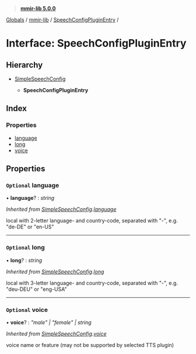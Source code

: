 > **[mmir-lib 5.0.0](../README.md)**

[Globals](../README.md) / [mmir-lib](../modules/mmir_lib.md) / [SpeechConfigPluginEntry](mmir_lib.speechconfigpluginentry.md) /

# Interface: SpeechConfigPluginEntry

## Hierarchy

* [SimpleSpeechConfig](mmir_lib.simplespeechconfig.md)

  * **SpeechConfigPluginEntry**

## Index

### Properties

* [language](mmir_lib.speechconfigpluginentry.md#optional-language)
* [long](mmir_lib.speechconfigpluginentry.md#optional-long)
* [voice](mmir_lib.speechconfigpluginentry.md#optional-voice)

## Properties

### `Optional` language

• **language**? : *string*

*Inherited from [SimpleSpeechConfig](mmir_lib.simplespeechconfig.md).[language](mmir_lib.simplespeechconfig.md#optional-language)*

local with 2-letter language- and country-code, separated with "-", e.g. "de-DE" or "en-US"

___

### `Optional` long

• **long**? : *string*

*Inherited from [SimpleSpeechConfig](mmir_lib.simplespeechconfig.md).[long](mmir_lib.simplespeechconfig.md#optional-long)*

local with 3-letter language- and country-code, separated with "-", e.g. "deu-DEU" or "eng-USA"

___

### `Optional` voice

• **voice**? : *"male" | "female" | string*

*Inherited from [SimpleSpeechConfig](mmir_lib.simplespeechconfig.md).[voice](mmir_lib.simplespeechconfig.md#optional-voice)*

voice name or feature (may not be supported by selected TTS plugin)